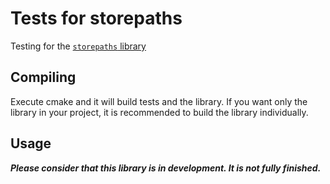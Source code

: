 # Tests for storepaths

Testing for the [`storepaths` library](https://github.com/sisyffe/storepaths)

## Compiling

Execute cmake and it will build tests and the library.
If you want only the library in your project, it is recommended to build the library individually.

## Usage

**_Please consider that this library is in development. It is not fully finished._**
